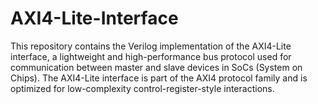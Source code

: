 # AXI4-Lite-Interface
This repository contains the Verilog implementation of the AXI4-Lite interface, a lightweight and high-performance bus protocol used for communication between master and slave devices in SoCs (System on Chips). The AXI4-Lite interface is part of the AXI4 protocol family and is optimized for low-complexity control-register-style interactions.
